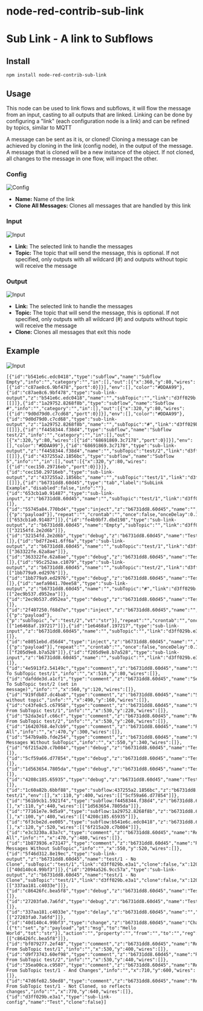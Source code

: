 # node-red-contrib-sub-link
# Sub Link - A link to Subflows

## Install
```
npm install node-red-contrib-sub-link
```

## Usage
This node can be used to link flows and subflows, it will flow the message from an input, casting to all outputs that are linked. Linking can be done by configuring a "link" (each configuration node is a link) and can be refined by topics, similar to MQTT


A message can be sent as it is, or cloned! Cloning a message can be achieved by cloning in the link (config node), in the output of the message. A message that is cloned will be a new instance of the object. If not cloned, all changes to the message in one flow, will impact the other.

### Config
![Config](https://raw.githubusercontent.com/soloam/node-red-contrib-sub-link/alpha/resources/config.png)

- **Name:** Name of the link
- **Clone All Messages:** Clones all messages that are handled by this link



### Input
![Input](https://raw.githubusercontent.com/soloam/node-red-contrib-sub-link/alpha/resources/input.png)

- **Link:** The selected link to handle the messages
- **Topic:** The topic that will send the message, this is optional. If not specified, only outputs with all wildcard (#) and outputs without topic will receive the message



### Output
![Input](https://raw.githubusercontent.com/soloam/node-red-contrib-sub-link/alpha/resources/output.png)

- **Link:** The selected link to handle the messages
- **Topic:** The topic that will send the message, this is optional. If not specified, only outputs with all wildcard (#) and outputs without topic will receive the message
- **Clone:** Clones all messages that exit this node



## Example
![Input](https://raw.githubusercontent.com/soloam/node-red-contrib-sub-link/alpha/resources/example.png)

```
[{"id":"b541e6c.edc0418","type":"subflow","name":"Subflow Empty","info":"","category":"","in":[],"out":[{"x":360,"y":80,"wires":[{"id":"c87ae8c6.9bf478","port":0}]}],"env":[],"color":"#DDAA99"},{"id":"c87ae8c6.9bf478","type":"sub-link-output","z":"b541e6c.edc0418","name":"","subTopic":"","link":"d3ff029b.e3a1","clone":true,"x":200,"y":80,"wires":[[]]},{"id":"1a29752.8268f8b","type":"subflow","name":"Subflow #","info":"","category":"","in":[],"out":[{"x":320,"y":80,"wires":[{"id":"9d0d79d0.c7cd68","port":0}]}],"env":[],"color":"#DDAA99"},{"id":"9d0d79d0.c7cd68","type":"sub-link-output","z":"1a29752.8268f8b","name":"","subTopic":"#","link":"d3ff029b.e3a1","clone":true,"x":190,"y":80,"wires":[[]]},{"id":"f4458344.f38d4","type":"subflow","name":"Subflow test/2","info":"","category":"","in":[],"out":[{"x":320,"y":80,"wires":[{"id":"68691869.3c7178","port":0}]}],"env":[],"color":"#DDAA99"},{"id":"68691869.3c7178","type":"sub-link-output","z":"f4458344.f38d4","name":"","subTopic":"test/2","link":"d3ff029b.e3a1","clone":true,"x":190,"y":80,"wires":[[]]},{"id":"437255a2.1856bc","type":"subflow","name":"Subflow 5","info":"","in":[],"out":[{"x":320,"y":80,"wires":[{"id":"cec150.29716eb","port":0}]}]},{"id":"cec150.29716eb","type":"sub-link-output","z":"437255a2.1856bc","name":"","subTopic":"test/1","link":"d3ff029b.e3a1","clone":true,"x":190,"y":80,"wires":[[]]},{"id":"b6731dd8.60d45","type":"tab","label":"SubLink Example","disabled":false,"info":""},{"id":"653cb1a0.91487","type":"sub-link-input","z":"b6731dd8.60d45","name":"","subTopic":"test/1","link":"d3ff029b.e3a1","x":330,"y":80,"wires":[]},{"id":"55745a84.770bd4","type":"inject","z":"b6731dd8.60d45","name":"","props":[{"p":"payload"}],"repeat":"","crontab":"","once":false,"onceDelay":0.1,"topic":"","payload":"","payloadType":"date","x":120,"y":80,"wires":[["653cb1a0.91487"]]},{"id":"fe4b9bf7.dbd198","type":"sub-link-output","z":"b6731dd8.60d45","name":"Empty","subTopic":"","link":"d3ff029b.e3a1","clone":true,"x":90,"y":340,"wires":[["32154fd.2e2d6b"]]},{"id":"32154fd.2e2d6b","type":"debug","z":"b6731dd8.60d45","name":"Test4","active":true,"tosidebar":true,"console":false,"tostatus":false,"complete":"payload","targetType":"msg","statusVal":"","statusType":"auto","x":310,"y":340,"wires":[]},{"id":"bd7f2e41.6ff6a","type":"sub-link-output","z":"b6731dd8.60d45","name":"","subTopic":"test/1","link":"d3ff029b.e3a1","clone":true,"x":90,"y":220,"wires":[["363322fe.62a8ae"]]},{"id":"363322fe.62a8ae","type":"debug","z":"b6731dd8.60d45","name":"Test1","active":true,"tosidebar":true,"console":false,"tostatus":false,"complete":"payload","targetType":"msg","statusVal":"","statusType":"auto","x":310,"y":220,"wires":[]},{"id":"95c252aa.c1079","type":"sub-link-output","z":"b6731dd8.60d45","name":"","subTopic":"test/2","link":"d3ff029b.e3a1","clone":true,"x":90,"y":260,"wires":[["1bb779a9.ed2976"]]},{"id":"1bb779a9.ed2976","type":"debug","z":"b6731dd8.60d45","name":"Test2","active":true,"tosidebar":true,"console":false,"tostatus":false,"complete":"payload","targetType":"msg","statusVal":"","statusType":"auto","x":310,"y":260,"wires":[]},{"id":"aefa9841.70ee58","type":"sub-link-output","z":"b6731dd8.60d45","name":"","subTopic":"#","link":"d3ff029b.e3a1","clone":true,"x":90,"y":300,"wires":[["2ec9b537.d952ea"]]},{"id":"2ec9b537.d952ea","type":"debug","z":"b6731dd8.60d45","name":"Test3","active":true,"tosidebar":true,"console":false,"tostatus":false,"complete":"payload","targetType":"msg","statusVal":"","statusType":"auto","x":310,"y":300,"wires":[]},{"id":"2f407250.f68d7e","type":"inject","z":"b6731dd8.60d45","name":"","props":[{"p":"payload"},{"p":"subTopic","v":"test/2","vt":"str"}],"repeat":"","crontab":"","once":false,"onceDelay":0.1,"topic":"","payload":"","payloadType":"date","x":120,"y":120,"wires":[["1e6468af.197217"]]},{"id":"1e6468af.197217","type":"sub-link-input","z":"b6731dd8.60d45","name":"","subTopic":"","link":"d3ff029b.e3a1","x":300,"y":120,"wires":[]},{"id":"e8051ebd.d56d4","type":"inject","z":"b6731dd8.60d45","name":"","props":[{"p":"payload"}],"repeat":"","crontab":"","once":false,"onceDelay":0.1,"topic":"","payload":"","payloadType":"date","x":120,"y":160,"wires":[["f205d9e8.b7a528"]]},{"id":"f205d9e8.b7a528","type":"sub-link-input","z":"b6731dd8.60d45","name":"","subTopic":"","link":"d3ff029b.e3a1","x":300,"y":160,"wires":[]},{"id":"4e5913f2.54149c","type":"comment","z":"b6731dd8.60d45","name":"Sends To SubTopic test/1","info":"","x":510,"y":80,"wires":[]},{"id":"dafdde3d.a1cf1","type":"comment","z":"b6731dd8.60d45","name":"Sends To SubTopic test/2 (set in message)","info":"","x":560,"y":120,"wires":[]},{"id":"919fdb87.dc4ba8","type":"comment","z":"b6731dd8.60d45","name":"Sends without topic","info":"","x":490,"y":160,"wires":[]},{"id":"c43fe8c5.c67958","type":"comment","z":"b6731dd8.60d45","name":"Receives From SubTopic test/1","info":"","x":530,"y":220,"wires":[]},{"id":"52da3e1f.c66cf","type":"comment","z":"b6731dd8.60d45","name":"Receives From SubTopic test/2","info":"","x":530,"y":260,"wires":[]},{"id":"16420768.4e7cb9","type":"comment","z":"b6731dd8.60d45","name":"Receives All","info":"","x":470,"y":300,"wires":[]},{"id":"547b9a8b.fde254","type":"comment","z":"b6731dd8.60d45","name":"Receives Messages Without SubTopic","info":"","x":550,"y":340,"wires":[]},{"id":"6f215a20.c7b084","type":"debug","z":"b6731dd8.60d45","name":"Test8","active":true,"tosidebar":true,"console":false,"tostatus":false,"complete":"payload","targetType":"msg","statusVal":"","statusType":"auto","x":310,"y":520,"wires":[]},{"id":"5cf59a66.d77854","type":"debug","z":"b6731dd8.60d45","name":"Test5","active":true,"tosidebar":true,"console":false,"tostatus":false,"complete":"payload","targetType":"msg","statusVal":"","statusType":"auto","x":310,"y":400,"wires":[]},{"id":"1d563654.7805da","type":"debug","z":"b6731dd8.60d45","name":"Test6","active":true,"tosidebar":true,"console":false,"tostatus":false,"complete":"payload","targetType":"msg","statusVal":"","statusType":"auto","x":310,"y":440,"wires":[]},{"id":"4208c185.65935","type":"debug","z":"b6731dd8.60d45","name":"Test7","active":true,"tosidebar":true,"console":false,"tostatus":false,"complete":"payload","targetType":"msg","statusVal":"","statusType":"auto","x":310,"y":480,"wires":[]},{"id":"1c60a82b.6bbf88","type":"subflow:437255a2.1856bc","z":"b6731dd8.60d45","name":"Subflow test/1","env":[],"x":110,"y":400,"wires":[["5cf59a66.d77854"]]},{"id":"561b9cb1.5921f4","type":"subflow:f4458344.f38d4","z":"b6731dd8.60d45","name":"","env":[],"x":110,"y":440,"wires":[["1d563654.7805da"]]},{"id":"77161e7e.9d5a9","type":"subflow:1a29752.8268f8b","z":"b6731dd8.60d45","name":"","env":[],"x":100,"y":480,"wires":[["4208c185.65935"]]},{"id":"6f3cbe2d.ee005","type":"subflow:b541e6c.edc0418","z":"b6731dd8.60d45","name":"","env":[],"x":120,"y":520,"wires":[["6f215a20.c7b084"]]},{"id":"e3c3230a.83a7c","type":"comment","z":"b6731dd8.60d45","name":"Receives All","info":"","x":470,"y":480,"wires":[]},{"id":"1b873936.e73147","type":"comment","z":"b6731dd8.60d45","name":"Receives Messages Without SubTopic","info":"","x":550,"y":520,"wires":[]},{"id":"5f46d312.8e19ec","type":"sub-link-output","z":"b6731dd8.60d45","name":"test/1 - No Clone","subTopic":"test/1","link":"d3ff029b.e3a1","clone":false,"x":120,"y":600,"wires":[["40d140c4.99bf3"]]},{"id":"2094a526.9cc57a","type":"sub-link-output","z":"b6731dd8.60d45","name":"test/1 - No Clone","subTopic":"test/1","link":"d3ff029b.e3a1","clone":false,"x":120,"y":640,"wires":[["337aa181.c4033e"]]},{"id":"c86426fc.bea5f8","type":"debug","z":"b6731dd8.60d45","name":"Test9","active":true,"tosidebar":true,"console":false,"tostatus":false,"complete":"payload","targetType":"msg","statusVal":"","statusType":"auto","x":450,"y":600,"wires":[]},{"id":"27203fa0.7a6fd","type":"debug","z":"b6731dd8.60d45","name":"Test10","active":true,"tosidebar":true,"console":false,"tostatus":false,"complete":"payload","targetType":"msg","statusVal":"","statusType":"auto","x":450,"y":640,"wires":[]},{"id":"337aa181.c4033e","type":"delay","z":"b6731dd8.60d45","name":"","pauseType":"delay","timeout":"1","timeoutUnits":"seconds","rate":"1","nbRateUnits":"1","rateUnits":"second","randomFirst":"1","randomLast":"5","randomUnits":"seconds","drop":false,"x":300,"y":640,"wires":[["27203fa0.7a6fd"]]},{"id":"40d140c4.99bf3","type":"change","z":"b6731dd8.60d45","name":"Change","rules":[{"t":"set","p":"payload","pt":"msg","to":"Hello World","tot":"str"}],"action":"","property":"","from":"","to":"","reg":false,"x":300,"y":600,"wires":[["c86426fc.bea5f8"]]},{"id":"bf079277.2ef48","type":"comment","z":"b6731dd8.60d45","name":"Receives From SubTopic test/1","info":"","x":530,"y":400,"wires":[]},{"id":"d9f73743.60ef98","type":"comment","z":"b6731dd8.60d45","name":"Receives From SubTopic test/2","info":"","x":530,"y":440,"wires":[]},{"id":"35ea00ca.c9507","type":"comment","z":"b6731dd8.60d45","name":"Receives From SubTopic test/1 - And Changes","info":"","x":710,"y":600,"wires":[]},{"id":"47d6fe82.50ed8","type":"comment","z":"b6731dd8.60d45","name":"Receives From SubTopic test/1 - Not Cloned, so reflects changes","info":"","x":770,"y":640,"wires":[]},{"id":"d3ff029b.e3a1","type":"sub-link-config","name":"Test","clone":false}]
```
